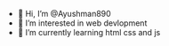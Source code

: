 - 👋 Hi, I’m @Ayushman890
- 👀 I’m interested in web devlopment 
- 🌱 I’m currently learning html css and js 


<!---
Ayushman890/Ayushman890 is a ✨ special ✨ repository because its `README.md` (this file) appears on your GitHub profile.
You can click the Preview link to take a look at your changes.
--->

